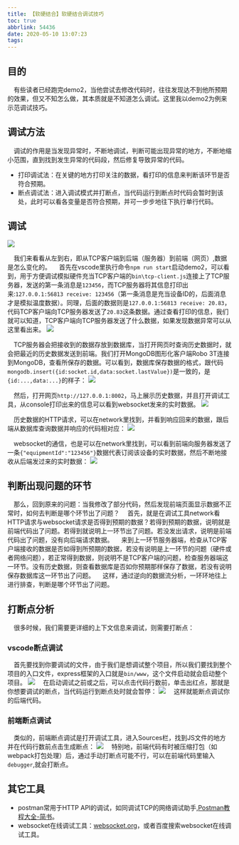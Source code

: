 ```yaml
---
title: 【软硬结合】软硬结合调试技巧
toc: true
abbrlink: 54436
date: 2020-05-10 13:07:23
tags:
---
```


## 目的
&emsp;有些读者已经跑完demo2，当他尝试去修改代码时，往往发现达不到他所预期的效果，但又不知怎么做，其本质就是不知道怎么调试。这里我以demo2为例来示范调试技巧。

## 调试方法
&emsp;调试的作用是当发现异常时，不断地调试，判断可能出现异常的地方，不断地缩小范围，直到找到发生异常的代码段，然后修复导致异常的代码。

- 打印调试法：在关键的地方打印关注的数据，看打印的信息来判断该环节是否符合预期。
- 断点调试法：进入调试模式并打断点，当代码运行到断点时代码会暂时到该处，此时可以看各变量是否符合预期，并可一步步地往下执行单行代码。

## 调试
![](/blog/blog_images/demo2.webp)

&emsp;我们来看看从左到右，即从TCP客户端到后端（服务器）到前端（网页）,数据是怎么变化的。
&emsp;首先在vscode里执行命令`npm run start`启动demo2，可以看到，用于方便调试模拟硬件充当TCP客户端的`bin\tcp-client.js`连接上了TCP服务器，发送的第一条消息是`123456`，而TCP服务器将其信息打印出来:`127.0.0.1:56813 receive: 123456`（第一条消息是充当设备ID的，后面消息才是模拟温度数据）。同理，后面的数据则是`127.0.0.1:56813 receive: 20.83`，代码TCP客户端向TCP服务器发送了`20.83`这条数据。通过查看打印的信息，我们就可以知道，TCP客户端向TCP服务器发送了什么数据，如果发现数据异常可以从这里看出来。
![](/blog/blog_images/启动demo2.webp)

&emsp;TCP服务器会把接收到的数据存放到数据库，当打开网页时查询历史数据时，就会把最近的历史数据发送到前端。我们打开MongoDB图形化客户端Robo 3T连接到MongoDB，查看所保存的数据。可以看到，数据库保存数据的格式，跟代码`mongodb.insert({id:socket.id,data:socket.lastValue})`是一致的，是`{id:...,data:...}`的样子：
![](/blog/blog_images/查看demo2在数据库里的数据.webp)


&emsp;然后，打开网页`http://127.0.0.1:8002`，马上展示历史数据，并且打开调试工具，从console打印出来的信息可以看到websocket发来的实时数据。
![](/blog/blog_images/demo2打开网页.webp)

&emsp;历史数据的HTTP请求，可以在network里找到，并看到响应回来的数据，跟后端从数据库查询数据并响应的代码相对应：
![](/blog/blog_images/demo2历史数据.webp)

&emsp;websocket的通信，也是可以在network里找到，可以看到前端向服务器发送了一条`{"equipmentId":"123456"}`数据代表订阅该设备的实时数据，然后不断地接收从后端发过来的实时数据：
![](/blog/blog_images/demo2实时websocket数据.webp)

## 判断出现问题的环节
&emsp;那么，回到原来的问题：当我修改了部分代码，然后发现前端页面显示数据不正常时，如何去判断是哪个环节出了问题？
&emsp;首先，就是在调试工具network看HTTP请求与websocket请求是否得到预期的数据？若得到预期的数据，说明就是前端代码出了问题。若得到就说明上一环节出了问题。若没发出请求，说明是前端代码出了问题，没有向后端请求数据。
&emsp;来到上一环节服务器端，检查从TCP客户端接收的数据是否如得到所预期的数据，若没有说明是上一环节的问题（硬件或者网络问题），若正常得到数据，则说明不是TCP客户端的问题，检查服务器端这一环节。没有历史数据，则查看数据库是否如你预期那样保存了数据，若没有说明保存数据库这一环节出了问题。
&emsp;这样，通过逆向的数据流分析，一环环地往上进行排查，判断是哪个环节出了问题。

## 打断点分析
&emsp;很多时候，我们需要更详细的上下文信息来调试，则需要打断点：

### vscode断点调试
&emsp;首先要找到你要调试的文件，由于我们是想调试整个项目，所以我们要找到整个项目的入口文件，express框架的入口就是`bin/www`，这个文件启动就会启动整个项目。
![](/blog/blog_images/express断点调试.webp)
&emsp;在启动调试之前或之后，可以点击代码行数前，单击出红点，那就是你想要调试的断点，当代码运行到断点处时就会暂停：
![](/blog/blog_images/vscode断点调试.webp)
&emsp;这样就能断点调试你的后端代码。


### 前端断点调试
&emsp;类似的，前端断点调试是打开调试工具，进入Sources栏，找到JS文件的地方并在代码行数前点击生成断点：
![](/blog/blog_images/前端断点调试.webp)
&emsp;特别地，前端代码有时被压缩打包（如webpack打包处理）后，通过手动打断点可能不行，可以在前端代码里输入`debugger`,就会打断点。

## 其它工具
- postman常用于HTTP API的调试，如同调试TCP的网络调试助手,[Postman教程大全-简书](https://www.jianshu.com/p/97ba64888894)。
- websocket在线调试工具：[websocket.org](https://www.websocket.org/echo.html)，或者百度搜索websocket在线调试工具。






